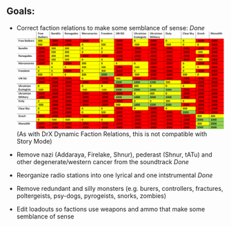 ## Goals:

- Correct faction relations to make some semblance of sense: *Done*
![Stalker_faction_relations_differential.png](https://github.com/GitWasAMistakeItsNothingButTrash/STALKER-Anomaly/blob/master/Stalker_faction_relations_differential%20-%20Copy.png)
  (As with DrX Dynamic Faction Relations, this is not compatible with Story Mode)

- Remove nazi (Addaraya, Firelake, Shnur), pederast (Shnur, tATu) and other degenerate/western cancer from the soundtrack *Done*

- Reorganize radio stations into one lyrical and one intstrumental *Done*

- Remove redundant and silly monsters (e.g. burers, controllers, fractures, poltergeists, psy-dogs, pyrogeists, snorks, zombies)

- Edit loadouts so factions use weapons and ammo that make some semblance of sense
